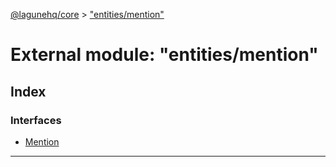 [@lagunehq/core](../README.md) > ["entities/mention"](../modules/_entities_mention_.md)

# External module: "entities/mention"

## Index

### Interfaces

* [Mention](../interfaces/_entities_mention_.mention.md)

---

